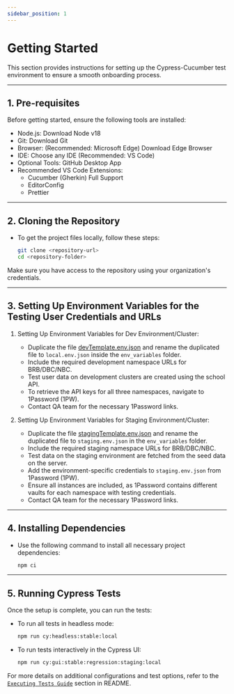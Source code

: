 ```yaml
---
sidebar_position: 1
---
```


# Getting Started

This section provides instructions for setting up the Cypress-Cucumber test environment to ensure a smooth onboarding process.

---

## 1. Pre-requisites

Before getting started, ensure the following tools are installed:

- Node.js: Download Node v18
- Git: Download Git
- Browser: (Recommended: Microsoft Edge) Download Edge Browser
- IDE: Choose any IDE (Recommended: VS Code)
- Optional Tools: GitHub Desktop App
- Recommended VS Code Extensions:
  - Cucumber (Gherkin) Full Support
  - EditorConfig
  - Prettier

---

## 2. Cloning the Repository

- To get the project files locally, follow these steps:

  ```bash
  git clone <repository-url>
  cd <repository-folder>
  ```

Make sure you have access to the repository using your organization's credentials.

---

## 3. Setting Up Environment Variables for the Testing User Credentials and URLs

1. Setting Up Environment Variables for Dev Environment/Cluster:

   - Duplicate the file [devTemplate.env.json](../env_variables/devTemplate.env.json) and rename the duplicated file to `local.env.json` inside the `env_variables` folder.
   - Include the required development namespace URLs for BRB/DBC/NBC.
   - Test user data on development clusters are created using the school API.
   - To retrieve the API keys for all three namespaces, navigate to 1Password (1PW).
   - Contact QA team for the necessary 1Password links.

2. Setting Up Environment Variables for Staging Environment/Cluster:

    - Duplicate the file [stagingTemplate.env.json](../env_variables/stagingTemplate.env.json) and rename the duplicated file to `staging.env.json` in the `env_variables` folder.
   - Include the required staging namespace URLs for BRB/DBC/NBC.
   - Test data on the staging environment are fetched from the seed data on the server.
   - Add the environment-specific credentials to `staging.env.json` from 1Password (1PW).
   - Ensure all instances are included, as 1Password contains different vaults for each namespace with testing credentials.
   - Contact QA team for the necessary 1Password links.

---

## 4. Installing Dependencies

- Use the following command to install all necessary project dependencies:

  ```bash
  npm ci
  ```

---

## 5. Running Cypress Tests

Once the setup is complete, you can run the tests:

- To run all tests in headless mode:

  ```bash
  npm run cy:headless:stable:local
  ```

- To run tests interactively in the Cypress UI:

  ```bash
  npm run cy:gui:stable:regression:staging:local
  ```

For more details on additional configurations and test options, refer to the [`Executing Tests Guide`](https://github.com/hpi-schul-cloud/e2e-system-tests/blob/main/docs/executing_tests_guide.md) section in README.
